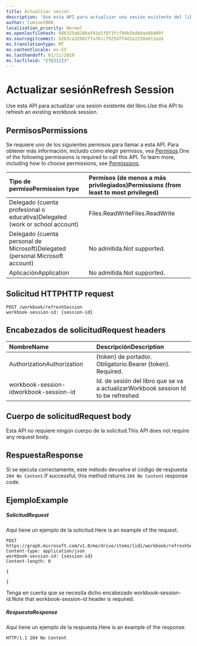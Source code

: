 ```yaml
---
title: Actualizar sesión
description: 'Use esta API para actualizar una sesión existente del libro. '
author: lumine2008
localization_priority: Normal
ms.openlocfilehash: 686325dd106af01d1f8f3fcf94b5bdb9ad4b000f
ms.sourcegitcommit: d2b3ca32602ffa76cc7925d7f4d1e2258e611ea5
ms.translationtype: MT
ms.contentlocale: es-ES
ms.lasthandoff: 01/11/2019
ms.locfileid: "27831223"
---
```

# <a name="refresh-session"></a><span data-ttu-id="5f7d9-103">Actualizar sesión</span><span class="sxs-lookup"><span data-stu-id="5f7d9-103">Refresh Session</span></span>

<span data-ttu-id="5f7d9-104">Use esta API para actualizar una sesión existente del libro.</span><span class="sxs-lookup"><span data-stu-id="5f7d9-104">Use this API to refresh an existing workbook session.</span></span> 

## <a name="permissions"></a><span data-ttu-id="5f7d9-105">Permisos</span><span class="sxs-lookup"><span data-stu-id="5f7d9-105">Permissions</span></span>
<span data-ttu-id="5f7d9-p101">Se requiere uno de los siguientes permisos para llamar a esta API. Para obtener más información, incluido cómo elegir permisos, vea [Permisos](/graph/permissions-reference).</span><span class="sxs-lookup"><span data-stu-id="5f7d9-p101">One of the following permissions is required to call this API. To learn more, including how to choose permissions, see [Permissions](/graph/permissions-reference).</span></span>

|<span data-ttu-id="5f7d9-108">Tipo de permiso</span><span class="sxs-lookup"><span data-stu-id="5f7d9-108">Permission type</span></span>      | <span data-ttu-id="5f7d9-109">Permisos (de menos a más privilegiados)</span><span class="sxs-lookup"><span data-stu-id="5f7d9-109">Permissions (from least to most privileged)</span></span>              |
|:--------------------|:---------------------------------------------------------|
|<span data-ttu-id="5f7d9-110">Delegado (cuenta profesional o educativa)</span><span class="sxs-lookup"><span data-stu-id="5f7d9-110">Delegated (work or school account)</span></span> | <span data-ttu-id="5f7d9-111">Files.ReadWrite</span><span class="sxs-lookup"><span data-stu-id="5f7d9-111">Files.ReadWrite</span></span>    |
|<span data-ttu-id="5f7d9-112">Delegado (cuenta personal de Microsoft)</span><span class="sxs-lookup"><span data-stu-id="5f7d9-112">Delegated (personal Microsoft account)</span></span> | <span data-ttu-id="5f7d9-113">No admitida.</span><span class="sxs-lookup"><span data-stu-id="5f7d9-113">Not supported.</span></span>    |
|<span data-ttu-id="5f7d9-114">Aplicación</span><span class="sxs-lookup"><span data-stu-id="5f7d9-114">Application</span></span> | <span data-ttu-id="5f7d9-115">No admitida.</span><span class="sxs-lookup"><span data-stu-id="5f7d9-115">Not supported.</span></span> |

## <a name="http-request"></a><span data-ttu-id="5f7d9-116">Solicitud HTTP</span><span class="sxs-lookup"><span data-stu-id="5f7d9-116">HTTP request</span></span>
<!-- { "blockType": "ignored" } -->
```http
POST /workbook/refreshSession
workbook-session-id: {session-id}
```
## <a name="request-headers"></a><span data-ttu-id="5f7d9-117">Encabezados de solicitud</span><span class="sxs-lookup"><span data-stu-id="5f7d9-117">Request headers</span></span>
| <span data-ttu-id="5f7d9-118">Nombre</span><span class="sxs-lookup"><span data-stu-id="5f7d9-118">Name</span></span>       | <span data-ttu-id="5f7d9-119">Descripción</span><span class="sxs-lookup"><span data-stu-id="5f7d9-119">Description</span></span>|
|:---------------|:----------|
| <span data-ttu-id="5f7d9-120">Authorization</span><span class="sxs-lookup"><span data-stu-id="5f7d9-120">Authorization</span></span>  | <span data-ttu-id="5f7d9-p102">{token} de portador. Obligatorio.</span><span class="sxs-lookup"><span data-stu-id="5f7d9-p102">Bearer {token}. Required.</span></span> |
| <span data-ttu-id="5f7d9-123">workbook-session-id</span><span class="sxs-lookup"><span data-stu-id="5f7d9-123">workbook-session-id</span></span> | <span data-ttu-id="5f7d9-124">Id. de sesión del libro que se va a actualizar</span><span class="sxs-lookup"><span data-stu-id="5f7d9-124">Workbook session Id to be refreshed</span></span> |

## <a name="request-body"></a><span data-ttu-id="5f7d9-125">Cuerpo de solicitud</span><span class="sxs-lookup"><span data-stu-id="5f7d9-125">Request body</span></span>
<span data-ttu-id="5f7d9-126">Esta API no requiere ningún cuerpo de la solicitud.</span><span class="sxs-lookup"><span data-stu-id="5f7d9-126">This API does not require any request body.</span></span>

## <a name="response"></a><span data-ttu-id="5f7d9-127">Respuesta</span><span class="sxs-lookup"><span data-stu-id="5f7d9-127">Response</span></span>

<span data-ttu-id="5f7d9-128">Si se ejecuta correctamente, este método devuelve el código de respuesta `204 No Content`.</span><span class="sxs-lookup"><span data-stu-id="5f7d9-128">If successful, this method returns `204 No Content` response code.</span></span>

## <a name="example"></a><span data-ttu-id="5f7d9-129">Ejemplo</span><span class="sxs-lookup"><span data-stu-id="5f7d9-129">Example</span></span>
##### <a name="request"></a><span data-ttu-id="5f7d9-130">Solicitud</span><span class="sxs-lookup"><span data-stu-id="5f7d9-130">Request</span></span>
<span data-ttu-id="5f7d9-131">Aquí tiene un ejemplo de la solicitud.</span><span class="sxs-lookup"><span data-stu-id="5f7d9-131">Here is an example of the request.</span></span>
<!-- {
  "blockType": "request",
  "name": "refresh_excel_session"
}-->
```http
POST https://graph.microsoft.com/v1.0/me/drive/items/{id}/workbook/refreshSession
Content-type: application/json
workbook-session-id: {session-id}
Content-length: 0

{

}
```

<span data-ttu-id="5f7d9-132">Tenga en cuenta que se necesita dicho encabezado workbook-session-id.</span><span class="sxs-lookup"><span data-stu-id="5f7d9-132">Note that workbook-session-id header is required.</span></span> 


##### <a name="response"></a><span data-ttu-id="5f7d9-133">Respuesta</span><span class="sxs-lookup"><span data-stu-id="5f7d9-133">Response</span></span>
<span data-ttu-id="5f7d9-134">Aquí tiene un ejemplo de la respuesta.</span><span class="sxs-lookup"><span data-stu-id="5f7d9-134">Here is an example of the response.</span></span> 

<!-- {
  "blockType": "response",
  "truncated": true
} -->
```http
HTTP/1.1 204 No Content
```

<!-- {
  "type": "#page.annotation",
  "suppressions": [
    "Warning: refresh_excel_session//api-reference/v1.0/api/workbook-refreshsession.md:
      Request includes a non-standard header: workbook-session-id"
  ]
}-->

